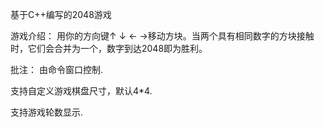 基于C++编写的2048游戏


游戏介绍：
用你的方向键↑ ↓ ← →移动方块。当两个具有相同数字的方块接触时，它们会合并为一个，数字到达2048即为胜利。


批注：
由命令窗口控制.

支持自定义游戏棋盘尺寸，默认4*4.

支持游戏轮数显示.
